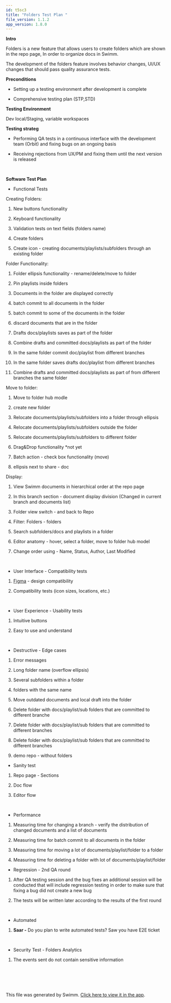 ```yaml
---
id: t5sc3
title: "Folders Test Plan "
file_version: 1.1.2
app_version: 1.8.0
---
```


**Intro**

Folders is a new feature that allows users to create folders which are shown in the repo page, In order to organize docs in Swimm.

The development of the folders feature involves behavior changes, UI/UX changes that should pass quality assurance tests.

**Preconditions**

*   Setting up a testing environment after development is complete

*   Comprehensive testing plan (STP,STD)

**Testing Environment**

Dev local/Staging, variable workspaces

**Testing strateg**

*   Performing QA tests in a continuous interface with the development team (Orbit) and fixing bugs on an ongoing basis

*   Receiving rejections from UX/PM and fixing them until the next version is released

    <br/>

**Software Test Plan**

*   Functional Tests

Creating Folders:

1.  New buttons functionality

2.  Keyboard functionality

3.  Validation tests on text fields (folders name)

4.  Create folders

5.  Create icon - creating documents/playlists/subfolders through an existing folder

Folder Functionality:

1.  Folder ellipsis functionality - rename/delete/move to folder

2.  Pin playlists inside folders

3.  Documents in the folder are displayed correctly

4.  batch commit to all documents in the folder

5.  batch commit to some of the documents in the folder

6.  discard documents that are in the folder

7.  Drafts docs/playlists saves as part of the folder

8.  Combine drafts and committed docs/playlists as part of the folder

9.  In the same folder commit doc/playlist from different branches

10.  In the same folder saves drafts doc/playlist from different branches

11.  Combine drafts and committed docs/playlists as part of from different branches the same folder

Move to folder:

1.  Move to folder hub modle

2.  create new folder

3.  Relocate documents/playlists/subfolders into a folder through ellipsis

4.  Relocate documents/playlists/subfolders outside the folder

5.  Relocate documents/playlists/subfolders to different folder

6.  Drag&Drop functionality \*not yet

7.  Batch action - check box functionality (move)

8.  ellipsis next to share - doc

Display:

1.  View Swimm documents in hierarchical order at the repo page

2.  In this branch section - document display division (Changed in current branch and documents list)

3.  Folder view switch - and back to Repo

4.  Filter: Folders - folders

5.  Search subfolders/docs and playlists in a folder

6.  Editor anatomy - hover, select a folder, move to folder hub model

7.  Change order using - Name, Status, Author, Last Modified

    <br/>
*   User Interface - Compatibility tests
1.  [Figma](https://www.figma.com/file/J0WvA8KssUSd1xJM933B1L/Folder-Hierarchy-%26-Doc-Sidebar?type=design&node-id=1576-126901&t=2JM0rLwBmLsCHDVy-0) - design compatibility

2.  Compatibility tests (icon sizes, locations, etc.)

    <br/>
*   User Experience - Usability tests
1.  Intuitive buttons

2.  Easy to use and understand

    <br/>
*   Destructive - Edge cases
1.  Error messages

2.  Long folder name (overflow ellipsis)

3.  Several subfolders within a folder

4.  folders with the same name

5.  Move outdated documents and local draft into the folder

6.  Delete folder with docs/playlist/sub folders that are committed to different branche

7.  Delete folder with docs/playlist/sub folders that are committed to different branches

8.  Delete folder with docs/playlist/sub folders that are committed to different branches

9.  demo repo - without folders
*   Sanity test
1.  Repo page - Sections

2.  Doc flow

3.  Editor flow

    <br/>
*   Performance
1.  Measuring time for changing a branch - verify the distribution of changed documents and a list of documents

2.  Measuring time for batch commit to all documents in the folder

3.  Measuring time for moving a lot of documents/playlist/folder to a folder

4.  Measuring time for deleting a folder with lot of documents/playlist/folder
*   Regression - 2nd QA round
1.  After QA testing session and the bug fixes an additional session will be conducted that will include regression testing in order to make sure that fixing a bug did not create a new bug

2.  The tests will be written later according to the results of the first round

    <br/>
*   Automated
1.  **Saar -** Do you plan to write automated tests? Saw you have E2E ticket

    <br/>
*   Security Test - Folders Analytics
1.  The events sent do not contain sensitive information

    <br/>
<br/>

<br/>

This file was generated by Swimm. [Click here to view it in the app](https://swimm-web-app.web.app/repos/Z2l0aHViJTNBJTNBTm9hUmVwbyUzQSUzQU5vYW96ZXI=/docs/t5sc3).
